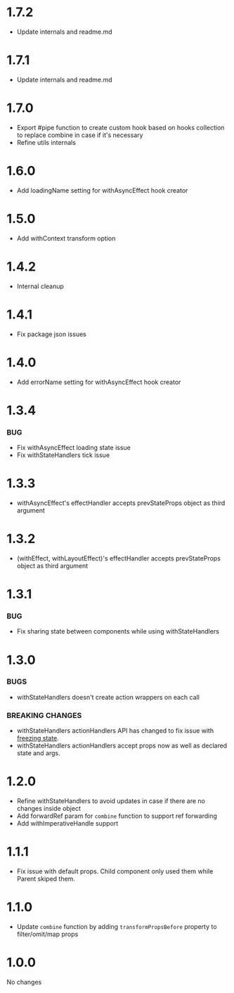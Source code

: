 # 1.7.2
- Update internals and readme.md

# 1.7.1
- Update internals and readme.md

# 1.7.0
- Export #pipe function to create custom hook based on hooks collection to replace combine in case if it's necessary
- Refine utils internals

# 1.6.0
- Add loadingName setting for withAsyncEffect hook creator

# 1.5.0
- Add withContext transform option

# 1.4.2
- Internal cleanup

# 1.4.1
- Fix package json issues

# 1.4.0
- Add errorName setting for withAsyncEffect hook creator

# 1.3.4
### BUG
- Fix withAsyncEffect loading state issue
- Fix withStateHandlers tick issue

# 1.3.3
- withAsyncEffect's effectHandler accepts prevStateProps object as third argument

# 1.3.2
- (withEffect, withLayoutEffect)'s effectHandler accepts prevStateProps object as third argument

# 1.3.1

### BUG
- Fix sharing state between components while using withStateHandlers

# 1.3.0

### BUGS
- withStateHandlers doesn't create action wrappers on each call

### BREAKING CHANGES
- withStateHandlers actionHandlers API has changed to fix issue with [freezing state](https://github.com/Shalimov/react-hooks-combine/issues/31).
- withStateHandlers actionHandlers accept props now as well as declared state and args.

# 1.2.0
- Refine withStateHandlers to avoid updates in case if there are no changes inside object
- Add forwardRef param for `combine` function to support ref forwarding
- Add withImperativeHandle support

# 1.1.1
- Fix issue with default props. Child component only used them while Parent skiped them.

# 1.1.0
- Update `combine` function by adding `transformPropsBefore` property to filter/omit/map props

# 1.0.0
No changes

